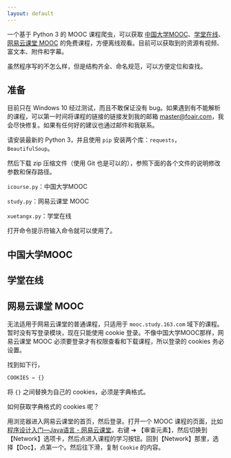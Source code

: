 ```yaml
---
layout: default
---
```


一个基于 Python 3 的 MOOC 课程爬虫，可以获取 [中国大学MOOC](http://www.icourse163.org/)、[学堂在线](http://www.xuetangx.com/)、[网易云课堂 MOOC](http://mooc.study.163.com/) 的免费课程，方便离线观看。目前可以获取到的资源有视频、富文本、附件和字幕。

虽然程序写的不怎么样，但是结构齐全、命名规范，可以方便定位和查找。

## 准备

目前只在 Windows 10 经过测试，而且不敢保证没有 bug。如果遇到有不能解析的课程，可以第一时间将课程的链接的链接发到我的邮箱 [master@foair.com](mailto:master@foair.com)，我会尽快修复。如果有任何好的建议也通过邮件和我联系。

请安装最新的 Python 3，并且使用 `pip` 安装两个库：`requests`，`BeautifulSoup`。

然后下载 zip 压缩文件（使用 Git 也是可以的），参照下面的各个文件的说明修改参数和保存路径。

`icourse.py`：中国大学MOOC

`study.py`：网易云课堂 MOOC

`xuetangx.py`：学堂在线

打开命令提示符输入命令就可以使用了。



## 中国大学MOOC



## 学堂在线



## 网易云课堂 MOOC

无法适用于网易云课堂的普通课程，只适用于 `mooc.study.163.com` 域下的课程。暂时没有写登录模块，现在只能使用 cookie 登录。不像中国大学MOOC那样，网易云课堂 MOOC 必须要登录才有权限查看和下载课程，所以登录的 cookies 务必设置。

找到如下行，

```python
COOKIES = {}
```

将 `{}` 之间替换为自己的 cookies，必须是字典格式。

如何获取字典格式的 cookies 呢？

用浏览器进入网易云课堂的首页，然后登录。打开一个 MOOC 课程的页面，比如 [程序设计入门—Java语言 - 网易云课堂](http://mooc.study.163.com/course/cloudclass-1000002014)。右键 ➔ 【审查元素】，然后切换到【Network】选项卡，然后点进入课程的学习按钮。回到【Network】那里，选择【Doc】，点第一个。然后往下滑，复制 `Cookie` 的内容。

